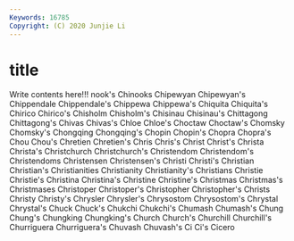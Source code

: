 ```yaml
---
Keywords: 16785
Copyright: (C) 2020 Junjie Li
---
```


# title

Write contents here!!!
nook's 
Chinooks 
Chipewyan 
Chipewyan's 
Chippendale 
Chippendale's 
Chippewa 
Chippewa's 
Chiquita 
Chiquita's
Chirico 
Chirico's 
Chisholm 
Chisholm's 
Chisinau 
Chisinau's 
Chittagong 
Chittagong's 
Chivas 
Chivas's
Chloe 
Chloe's 
Choctaw 
Choctaw's 
Chomsky 
Chomsky's 
Chongqing 
Chongqing's 
Chopin 
Chopin's
Chopra 
Chopra's 
Chou 
Chou's 
Chretien 
Chretien's 
Chris 
Chris's 
Christ 
Christ's
Christa 
Christa's 
Christchurch 
Christchurch's 
Christendom 
Christendom's 
Christendoms 
Christensen 
Christensen's 
Christi
Christi's 
Christian 
Christian's 
Christianities 
Christianity 
Christianity's 
Christians 
Christie 
Christie's 
Christina
Christina's 
Christine 
Christine's 
Christmas 
Christmas's 
Christmases 
Christoper 
Christoper's 
Christopher 
Christopher's
Christs 
Christy 
Christy's 
Chrysler 
Chrysler's 
Chrysostom 
Chrysostom's 
Chrystal 
Chrystal's 
Chuck
Chuck's 
Chukchi 
Chukchi's 
Chumash 
Chumash's 
Chung 
Chung's 
Chungking 
Chungking's 
Church
Church's 
Churchill 
Churchill's 
Churriguera 
Churriguera's 
Chuvash 
Chuvash's 
Ci 
Ci's 
Cicero
